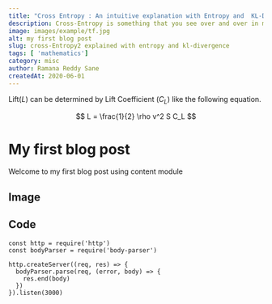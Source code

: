 ```yaml
---
title: "Cross Entropy : An intuitive explanation with Entropy and  KL-Divergence" 
description: Cross-Entropy is something that you see over and over in machine learning and deep learning. This article explains it from Information theory prespective and try to connect the dots. KL-Divergence is also very important and is used in Decision Trees and generative models like Variational Auto Encoders.
image: images/example/tf.jpg
alt: my first blog post
slug: cross-Entropy2 explained with entropy and kl-divergence
tags: [ 'mathematics']
category: misc
author: Ramana Reddy Sane
createdAt: 2020-06-01
---
```


Lift($L$) can be determined by Lift Coefficient ($C_L$) like the following equation.

$$ L = \frac{1}{2} \rho v^2 S C_L $$

# My first blog post

Welcome to my first blog post using content module

## Image

<!-- src w.r.t the static folder -->
<nuxt-img src="images/example/svm.png" sizes="sm:100vw lg:740px"></nuxt-img> 

## Code

```js{1,3-5}[server.js]
const http = require('http')
const bodyParser = require('body-parser')

http.createServer((req, res) => {
  bodyParser.parse(req, (error, body) => {
    res.end(body)
  })
}).listen(3000)
```
